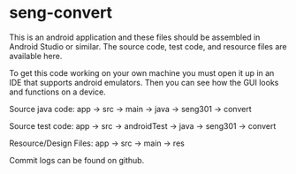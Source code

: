 # seng-convert
This is an android application and these files should be assembled in Android Studio or similar.
The source code, test code, and resource files are available here.

To get this code working on your own machine you must open it up in an IDE that supports android emulators. Then you can see how the GUI looks and functions on a device.

Source java code:
app -> src -> main -> java -> seng301 -> convert

Source test code:
app -> src -> androidTest -> java -> seng301 -> convert

Resource/Design Files:
app -> src -> main -> res

Commit logs can be found on github.
